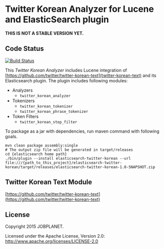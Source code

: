 Twitter Korean Analyzer for Lucene and ElasticSearch plugin
===========================================================

**THIS IS NOT A STABLE VERSION YET.**

## Code Status

[![Build Status](https://travis-ci.org/jobplanet/elasticsearch-twitter-korean.svg?branch=master)](https://travis-ci.org/jobplanet/elasticsearch-twitter-korean)


This *Twitter Korean Analyzer* includes Lucene integration of [https://github.com/twitter/twitter-korean-text](twitter-korean-text) and its Elasticsearch plugin.
The plugin includes following modules: 

- Analyzers
  - `twitter_korean_analyzer`
- Tokenizers
  - `twitter_korean_tokenizer`
  - `twitter_korean_phrase_tokenizer`
- Token Filters
  - `twitter_korean_stop_filter`

To package as a jar with dependencies, run maven command with following goals.

```
mvn clean package assembly:single
# The output zip file will be generated in target/releases
cd {elasticsearch home path}
./bin/plugin --install elasticsearch-twitter-korean --url file:///{path_to_this_project}/elasticsearch-twitter-korean/target/releases/elasticsearch-twitter-korean-1.0-SNAPSHOT.zip
```


## Twitter Korean Text Module

[https://github.com/twitter/twitter-korean-text](https://github.com/twitter/twitter-korean-text)

## License

Copyright 2015 JOBPLANET.

Licensed under the Apache License, Version 2.0: http://www.apache.org/licenses/LICENSE-2.0